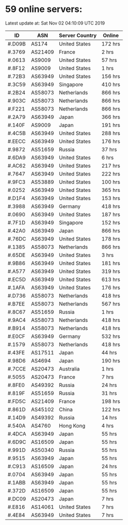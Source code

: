 # 59 online servers:

Latest update at: Sat Nov 02 04:10:09 UTC 2019

| ID | ASN | Server Country | Online |
| -- | --- | -------------- | ------ |
| #.D09B | AS174 | United States | 172 hrs |
| #.3769 | AS21409 | France | 2 hrs |
| #.0613 | AS9009 | United States | 57 hrs |
| #.8F12 | AS9009 | United States | 1 hrs |
| #.72B3 | AS63949 | United States | 156 hrs |
| #.3C59 | AS63949 | Singapore | 410 hrs |
| #.2B24 | AS58073 | Netherlands | 866 hrs |
| #.903C | AS58073 | Netherlands | 866 hrs |
| #.F221 | AS58073 | Netherlands | 866 hrs |
| #.2A79 | AS63949 | Japan | 366 hrs |
| #.140F | AS9009 | Japan | 191 hrs |
| #.4C5B | AS63949 | United States | 288 hrs |
| #.EECC | AS63949 | United States | 176 hrs |
| #.9872 | AS51659 | Russia | 37 hrs |
| #.6DA9 | AS63949 | United States | 6 hrs |
| #.AC62 | AS63949 | United States | 217 hrs |
| #.7647 | AS63949 | United States | 222 hrs |
| #.9FC3 | AS53889 | United States | 100 hrs |
| #.0252 | AS63949 | United States | 365 hrs |
| #.D1F4 | AS63949 | United States | 153 hrs |
| #.3988 | AS63949 | Germany | 418 hrs |
| #.0690 | AS63949 | United States | 187 hrs |
| #.7F1D | AS63949 | Singapore | 152 hrs |
| #.42A0 | AS63949 | Japan | 866 hrs |
| #.76DC | AS63949 | United States | 178 hrs |
| #.1385 | AS58073 | Netherlands | 866 hrs |
| #.65DE | AS63949 | United States | 3 hrs |
| #.9B86 | AS63949 | United States | 181 hrs |
| #.A577 | AS63949 | United States | 319 hrs |
| #.EC5D | AS63949 | United States | 613 hrs |
| #.1AFA | AS63949 | United States | 176 hrs |
| #.D736 | AS58073 | Netherlands | 418 hrs |
| #.B7EE | AS58073 | Netherlands | 567 hrs |
| #.8C67 | AS51659 | Russia | 1 hrs |
| #.9AC4 | AS58073 | Netherlands | 418 hrs |
| #.B914 | AS58073 | Netherlands | 418 hrs |
| #.E0CF | AS63949 | Germany | 532 hrs |
| #.1579 | AS58073 | Netherlands | 418 hrs |
| #.43FE | AS17511 | Japan | 44 hrs |
| #.98D6 | AS4694 | Japan | 190 hrs |
| #.7CCE | AS20473 | Australia | 1 hrs |
| #.5055 | AS20473 | France | 7 hrs |
| #.8FE0 | AS49392 | Russia | 24 hrs |
| #.819F | AS51659 | Russia | 31 hrs |
| #.FD5C | AS21409 | France | 198 hrs |
| #.861D | AS45102 | China | 122 hrs |
| #.14D9 | AS49392 | Russia | 14 hrs |
| #.540A | AS4760 | Hong Kong | 4 hrs |
| #.4DCA | AS63949 | Japan | 55 hrs |
| #.6D9C | AS16509 | Japan | 55 hrs |
| #.991D | AS50340 | Russia | 55 hrs |
| #.9515 | AS63949 | Japan | 55 hrs |
| #.C913 | AS16509 | Japan | 24 hrs |
| #.0704 | AS63949 | Japan | 55 hrs |
| #.1ABB | AS63949 | Japan | 55 hrs |
| #.372D | AS16509 | Japan | 55 hrs |
| #.DC09 | AS20473 | Japan | 7 hrs |
| #.E816 | AS14061 | United States | 7 hrs |
| #.4E84 | AS63949 | United States | 7 hrs |

